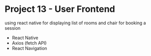 # Project 13 - User Frontend

using react native for displaying list of rooms and chair for booking a session

- React Native
- Axios (fetch API)
- React Navigation
